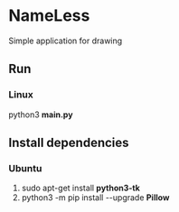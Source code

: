 # NameLess

Simple application for drawing

## Run

### Linux

python3 **main.py**

## Install dependencies

### Ubuntu

1. sudo apt-get install **python3-tk**
2. python3 -m pip install --upgrade **Pillow**

